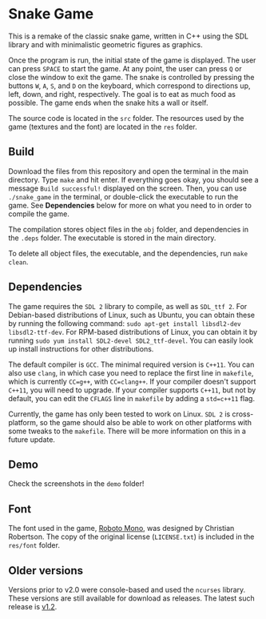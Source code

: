 # Snake Game

This is a remake of the classic snake game, written in C++ using the SDL library and with minimalistic geometric figures as graphics.

Once the program is run, the initial state of the game is displayed. The user can press `SPACE` to start the game. At any point, the user can press `Q` or close the window to exit the game. The snake is controlled by pressing the buttons `W`, `A`, `S`, and `D` on the keyboard, which correspond to directions up, left, down, and right, respectively. The goal is to eat as much food as possible. The game ends when the snake hits a wall or itself.

The source code is located in the `src` folder. The resources used by the game (textures and the font) are located in the `res` folder.


## Build ##

Download the files from this repository and open the terminal in the main directory. Type `make` and hit enter. If everything goes okay, you should see a message `Build successful!` displayed on the screen. Then, you can use `./snake_game` in the terminal, or double-click the executable to run the game. See **Dependencies** below for more on what you need to in order to compile the game.

The compilation stores object files in the `obj` folder, and dependencies in  the `.deps` folder. The executable is stored in the main directory.

To delete all object files, the executable, and the dependencies, run `make clean`.


## Dependencies ##

The game requires the `SDL 2` library to compile, as well as `SDL_ttf 2`. For Debian-based distributions of Linux, such as Ubuntu, you can obtain these by running the following command: `sudo apt-get install libsdl2-dev libsdl2-ttf-dev`. For RPM-based distributions of Linux, you can obtain it by running `sudo yum install SDL2-devel SDL2_ttf-devel`. You can easily look up install instructions for other distributions.

The default compiler is `GCC`. The minimal required version is `C++11`. You can also use `clang`, in which case you need to replace the first line in `makefile`, which is currently `CC=g++`, with `CC=clang++`.
If your compiler doesn't support `C++11`, you will need to upgrade. If your compiler supports `C++11`, but not by default, you can edit the `CFLAGS` line in `makefile` by adding a `std=c++11` flag.

Currently, the game has only been tested to work on Linux. `SDL 2` is cross-platform, so the game should also be able to work on other platforms with some tweaks to the `makefile`. There will be more information on this in a future update.


## Demo ##

Check the screenshots in the `demo` folder!


## Font ##

The font used in the game, [Roboto Mono], was designed by Christian Robertson. The copy of the original license (`LICENSE.txt`) is included in the `res/font` folder.


## Older versions ##

Versions prior to v2.0 were console-based and used the `ncurses` library. These versions are still available for download as releases. The latest such release is [v1.2].


[v1.2]: https://github.com/darkwood101/snake_game/releases/tag/v1.2
[Roboto Mono]: https://fonts.google.com/specimen/Roboto+Mono
